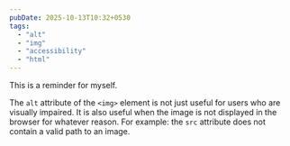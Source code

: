 ```yaml
---
pubDate: 2025-10-13T10:32+0530
tags:
  - "alt"
  - "img"
  - "accessibility"
  - "html"
---
```


This is a reminder for myself.

The `alt` attribute of the `<img>` element is not just useful for users who are visually impaired. It is also useful when the image is not displayed in the browser for whatever reason. For example: the `src` attribute does not contain a valid path to an image.
